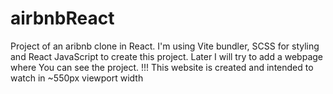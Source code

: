 # airbnbReact
Project of an aribnb clone in React.
I'm using Vite bundler, SCSS for styling and React JavaScript to create this project.
Later I will try to add a webpage where You can see the project.
!!! This website is created and intended to watch in ~550px viewport width
